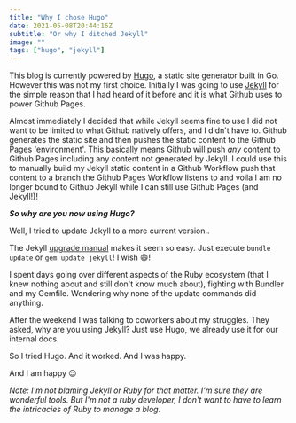 ```yaml
---
title: "Why I chose Hugo"
date: 2021-05-08T20:44:16Z
subtitle: "Or why I ditched Jekyll"
image: ""
tags: ["hugo", "jekyll"]
---
```


This blog is currently powered by [Hugo](https://gohugo.io/), a static site generator built in Go. However this was not my first choice.
Initially I was going to use [Jekyll](https://jekyllrb.com/) for the simple reason that I had heard of it before and it is what Github uses to power Github Pages.

Almost immediately I decided that while Jekyll seems fine to use I did not want to be limited to what Github natively offers, and I didn't have to. Github generates the static site and then pushes the static content to the Github Pages 'environment'. This basically means Github will push *any* content to Github Pages including any content not generated by Jekyll. I could use this to manually build my Jekyll static content in a Github Workflow push that content to a branch the Github Pages Workflow listens to and voila I am no longer bound to Github Jekyll while I can still use Github Pages (and Jekyll!)! 

**_So why are you now using Hugo?_**

Well, I tried to update Jekyll to a more current version..

The Jekyll [upgrade manual](https://jekyllrb.com/docs/upgrading/) makes it seem so easy. Just execute `bundle update` or `gem update jekyll`! I wish :smile:!

I spent days going over different aspects of the Ruby ecosystem (that I knew nothing about and still don't know much about), fighting with Bundler and my Gemfile. Wondering why none of the update commands did anything.

After the weekend I was talking to coworkers about my struggles. They asked, why are you using Jekyll? Just use Hugo, we already use it for our internal docs.

So I tried Hugo. And it worked. And I was happy.

And I am happy :wink:

*Note: I'm not blaming Jekyll or Ruby for that matter. I'm sure they are wonderful tools. But I'm not a ruby developer, I don't want to have to learn the intricacies of Ruby to manage a blog.*
